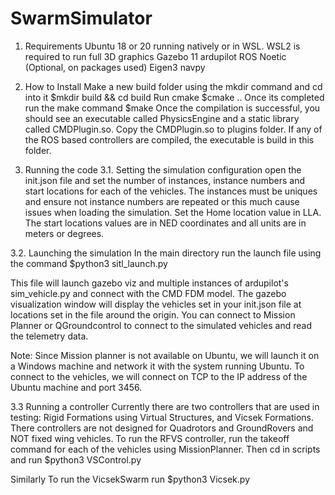 # SwarmSimulator

1. Requirements
Ubuntu 18 or 20 running natively or in WSL. WSL2 is required to run full 3D graphics
Gazebo 11
ardupilot
ROS Noetic (Optional, on packages used)
Eigen3
navpy


2. How to Install
Make a new build folder using the mkdir command and cd into it
	$mkdir build && cd build
Run cmake
	$cmake ..
Once its completed run the make command
    $make
Once the compilation is successful, you should see an executable called PhysicsEngine and a static library called CMDPlugin.so. Copy the CMDPlugin.so to plugins folder. If any of the ROS based
controllers are compiled, the executable is build in this folder.

3.	Running the code
3.1. Setting the simulation configuration
open the init.json file and set the number of instances, instance numbers and start locations for each of the vehicles. The instances must be uniques and ensure not instance numbers are
repeated or this much cause issues when loading the simulation. Set the Home location value in LLA. The start locations values are in NED coordinates and all units are in meters or degrees.

3.2. Launching the simulation
In the main directory run the launch file using the command
	$python3 sitl_launch.py

This file will launch gazebo viz and multiple instances of ardupilot's sim_vehicle.py and connect with the CMD FDM model. The gazebo visualization window will display the vehicles set in your init.json file
at locations set in the file around the origin. You can connect to Mission Planner or QGroundcontrol to connect to the simulated vehicles and read the telemetry data.

Note: Since Mission planner is not available on Ubuntu, we will launch it on a Windows machine and network it with the system running Ubuntu. To connect to the vehicles, we will connect on TCP to the IP address of
the Ubuntu machine and port 3456.

3.3 Running a controller
Currently there are two controllers that are used in testing: Rigid Formations using Virtual Structures, and Vicsek Formations. There controllers are not designed for Quadrotors and GroundRovers and NOT fixed wing
vehicles. To run the RFVS controller, run the takeoff command for each of the vehicles using MissionPlanner. Then cd in scripts and run
	$python3 VSControl.py

Similarly To run the VicsekSwarm run
	$python3 Vicsek.py
